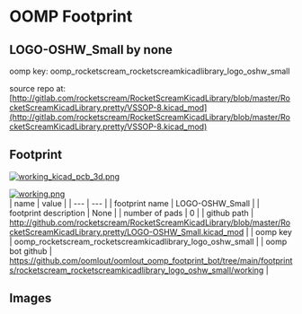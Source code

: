 # OOMP Footprint  
## LOGO-OSHW_Small  by none  
  
oomp key: oomp_rocketscream_rocketscreamkicadlibrary_logo_oshw_small  
  
source repo at: [http://gitlab.com/rocketscream/RocketScreamKicadLibrary/blob/master/RocketScreamKicadLibrary.pretty/VSSOP-8.kicad_mod](http://gitlab.com/rocketscream/RocketScreamKicadLibrary/blob/master/RocketScreamKicadLibrary.pretty/VSSOP-8.kicad_mod)  
## Footprint  
  
[![working_kicad_pcb_3d.png](working_kicad_pcb_3d_600.png)](working_kicad_pcb_3d.png)  
  
[![working.png](working_600.png)](working.png)  
| name | value | 
| --- | --- | 
| footprint name | LOGO-OSHW_Small | 
| footprint description | None | 
| number of pads | 0 | 
| github path | http://github.com/rocketscream/RocketScreamKicadLibrary/blob/master/RocketScreamKicadLibrary.pretty/LOGO-OSHW_Small.kicad_mod | 
| oomp key | oomp_rocketscream_rocketscreamkicadlibrary_logo_oshw_small | 
| oomp bot github | https://github.com/oomlout/oomlout_oomp_footprint_bot/tree/main/footprints/rocketscream_rocketscreamkicadlibrary_logo_oshw_small/working | 
## Images  
